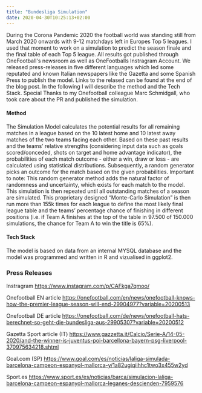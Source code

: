 ```yaml
---
title: "Bundesliga Simulation"
date: 2020-04-30T10:25:13+02:00
---
```

 During the Corona Pandemic 2020 the football world was standing still from March 2020 onwards with 9-12 matchdays left in Europes Top 5 leagues. I used that moment to work on a simulation to predict the season finale and the final table of each Top 5 league. All results got published through OneFootball's newsroom as well as OneFootballs Instragram Account. We released press-releases in five different languages which led some reputated and known Italian newspapers like the Gazetta and some Spanish Press to publish the model. Links to the relased can be found at the end of the blog post. In the following I will describe the method and the Tech Stack. Special Thanks to my Onefootball colleague Marc Schmidgall, who took care about the PR and published the simulation.

#### Method

The Simulation Model calculates the potential results for all remaining matches in a league based on the 10 latest home and 10 latest away matches of the two teams facing each other. Based on these past results and the teams’ relative strengths (considering input data such as goals scored/conceded, shots on target and home advantage indicator), the probabilities of each match outcome - either a win, draw or loss - are calculated using statistical distributions. Subsequently, a random generator picks an outcome for the match based on the given probabilities. Important to note: This random generator method adds the natural factor of randomness and uncertainty, which exists for each match to the model.
 This simulation is then repeated until all outstanding matches of a season are simulated. This proprietary designed “Monte-Carlo Simulation” is then run more than 155k times for each league to define the most likely final league table and the teams’ percentage chance of finishing in different positions (i.e. if Team A finishes at the top of the table in 97.500 of 150.000 simulations, the chance for Team A to win the title is 65%).


#### Tech Stack
The model is based on data from an internal MYSQL database and the model was programmed and written in R and vizualised in ggplot2.

### Press Releases

Instragram
https://www.instagram.com/p/CAFkga7qmoo/

Onefootball EN article
https://onefootball.com/en/news/onefootball-knows-how-the-premier-league-season-will-end-29904977?variable=20200513


Onefootball DE article
https://onefootball.com/de/news/onefootball-hats-berechnet-so-geht-die-bundesliga-aus-29905307?variable=20200512


Gazetta Sport article (IT)
https://www.gazzetta.it/Calcio/Serie-A/14-05-2020/and-the-winner-is-juventus-poi-barcellona-bayern-psg-liverpool-370975634218.shtml

Goal.com (SP)
https://www.goal.com/es/noticias/laliga-simulada-barcelona-campeon-espanyol-mallorca-y/1a82ugiqiihhc1two3x455w2yd

Sport.es 
https://www.sport.es/es/noticias/barca/simulacion-laliga-barcelona-campeon-espanyol-mallorca-leganes-descienden-7959576
